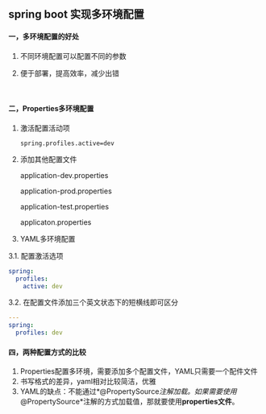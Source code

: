 ## spring boot 实现多环境配置

#### 一，多环境配置的好处

1. 不同环境配置可以配置不同的参数

2. 便于部署，提高效率，减少出错

   ​

#### 二，Properties多环境配置

1. 激活配置活动项

   ```properties
   spring.profiles.active=dev
   ```


2. 添加其他配置文件

   application-dev.properties

   application-prod.properties

   application-test.properties

   applicaton.properties

3.  YAML多环境配置

   3.1. 配置激活选项

   ```yaml
   spring:
     profiles:
       active: dev
   ```

   3.2. 在配置文件添加三个英文状态下的短横线即可区分

   ```yaml
   ---
   spring:
     profiles: dev
   ```

#### 四，两种配置方式的比较

1. Properties配置多环境，需要添加多个配置文件，YAML只需要一个配件文件
2. 书写格式的差异，yaml相对比较简洁，优雅
3.  YAML的缺点：不能通过*@PropertySource*注解加载。如果需要使用*@PropertySource*注解的方式加载值，那就要使用**properties文件**。

